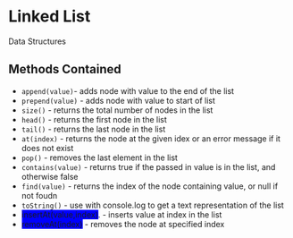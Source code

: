 # Linked List

Data Structures 

## Methods Contained 
- `append(value)`- adds node with value to the end of the list
- `prepend(value)` - adds node with value to start of list
- `size()` - returns the total number of nodes in the list
- `head()` - returns the first node in the list
- `tail()` - returns the last node in the list
- `at(index)` - returns the node at the given idex or an error message if it does not exist
- `pop()` - removes the last element in the list
- `contains(value)` - returns true if the passed in value is in the list, and otherwise false
- `find(value)` - returns the index of the node containing value, or null if not foudn
- `toString()` - use with console.log to get a text representation of the list 
- <span style="background-color:blue">insertAt(value,index)</span>. - inserts value at index in the list
- <span style='background-color:blue'>removeAt(index)</span> - removes the node at specified index
